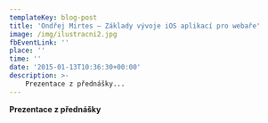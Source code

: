 ```yaml
---
templateKey: blog-post
title: 'Ondřej Mirtes – Základy vývoje iOS aplikací pro webaře'
image: /img/ilustracni2.jpg
fbEventLink: ''
place: ''
time: ''
date: '2015-01-13T10:36:30+00:00'
description: >-
    Prezentace z přednášky...
---
```

**Prezentace z přednášky**